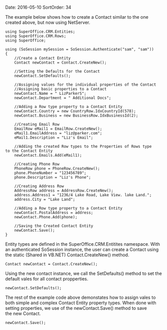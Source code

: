 Date: 2016-05-10
SortOrder: 34

The example below shows how to create a Contact similar to the one created above, but now using NetServer.

```
using SuperOffice.CRM.Entities;
using SuperOffice.CRM.Rows;
using SuperOffice;
 
using (SoSession mySession = SoSession.Authenticate("sam", "sam"))
{   
    //Create a Contact Entity
    Contact newContact = Contact.CreateNew();
 
    //Setting the Defaults for the Contact
    newContact.SetDefaults();
 
    //Assigning values for the individual properties of the Contact
    //Assigning basic properties to a Contact
    newContact.Name = " LizParkerS";
    newContact.Department = " Additional Docs";
 
    //Adding a Row type property to a Contact Entity
    newContact.Country = new CountryRow.IdxCountryId(578);
    newContact.Business = new BusinessRow.IdxBusinessId(2);
 
    //Creating Email Row
    EmailRow eMail1 = EmailRow.CreateNew();
    eMail1.EmailAddress = "liz@parker.com";
    eMail1.Description = "Liz's Email";
 
    //Adding the created Row types to the Properties of Rows type
to the Contact Entity
    newContact.Emails.Add(eMail1);
 
    //Creating Phone Row
    PhoneRow phone = PhoneRow.CreateNew();
    phone.PhoneNumber = "123456789";
    phone.Description = "Liz's Phone";
 
    //Creating Address Row
    AddressRow address = AddressRow.CreateNew();
    address.Address1 = "1236/4 Lake Road, Lake View. lake Land.";
    address.City = "Lake Land";
 
    //Adding a Row type property to a Contact Entity
    newContact.PostalAddress = address; 
    newContact.Phone.Add(phone); 
 
    //Saving the Created Contact Entity
    newContact.Save();
}
```

Entity types are defined in the SuperOffice.CRM.Entitites namespace. With an authenticated SoSession instance, the user can create a Contact using the static (Shared in VB.NET) Contact.CreateNew() method.

```
Contact newContact = Contact.CreateNew();
```

Using the new contact instance, we call the SetDefaults() method to set the default vales for all contact propperties.

```
newContact.SetDefaults();
```

The rest of the example code above demonstates how to assign vales to both simple and complex Contact Entity property types. When done with setting properties, we use of the newContact.Save() method to save the new Contact.

```
newContact.Save();
```
